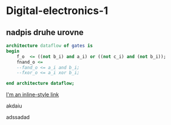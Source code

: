 # Digital-electronics-1

## nadpis druhe  urovne



```vhdl
architecture dataflow of gates is
begin
    f_o  <= ((not b_i) and a_i) or ((not c_i) and (not b_i));
    fnand_o <=  
    --fand_o <= a_i and b_i;
    --fxor_o <= a_i xor b_i;

end architecture dataflow;
```

[I'm an inline-style link](https://www.google.com)






akdaiu


adssadad
   
